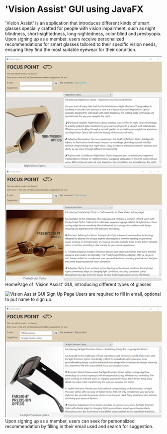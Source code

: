 # 'Vision Assist' GUI using JavaFX

'Vision Assist' is an application that introduces different kinds of smart glasses specially crafted for people with vision impairment, such as night blindness, short-sightedness, long-sightedness, color blind and presbyopia. Upon signing up as a member, users receive personalized recommendations for smart glasses tailored to their specific vision needs, ensuring they find the most suitable eyewear for their condition.

![Vision Assist GUI HomePage](screenshots/homepage.png)
![Vision Assist GUI HomePage](screenshots/homepage-2.png)
HomePage of 'Vision Assist' GUI, introducing different types of glasses

![Vision Assist GUI Sign Up Page](screenshots/sign-up.png)
Users are required to fill in email, optional to put name to sign up.

![Vision Assist GUI Suggestion Page](screenshots/suggestion-page.png)
Upon signing up as a member, users can seek for personalized recommendation by filling in their email used and search for suggestion.
